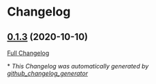 # Changelog

## [0.1.3](https://github.com/jcxsoftware-dev/delayed_consumer_hud/tree/0.1.3) (2020-10-10)

[Full Changelog](https://github.com/jcxsoftware-dev/delayed_consumer_hud/compare/20233fe7675d182208e979f9da8cd94b95c3b787...0.1.3)



\* *This Changelog was automatically generated by [github_changelog_generator](https://github.com/github-changelog-generator/github-changelog-generator)*
